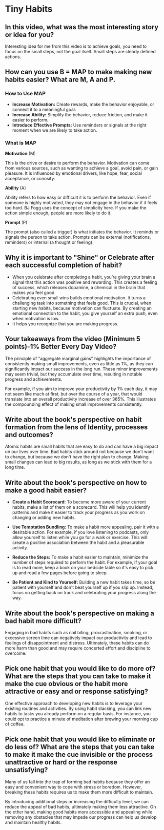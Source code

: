 # Tiny Habits
##  In this video, what was the most interesting story or idea for you?

Interesting idea for me from this video is to achieve goals, you need to focus on the small steps, not the goal itself.
Small steps are clearly defined actions. 

## How can you use B = MAP to make making new habits easier? What are M, A and P.

### How to Use MAP

- **Increase Motivation:** Create rewards, make the behavior enjoyable, or connect it to a meaningful goal.
- **Increase Ability:** Simplify the behavior, reduce friction, and make it easier to perform.
- **Introduce Effective Prompts:** Use reminders or signals at the right moment when we are likely to take action.
### What is MAP
**Motivation** (M)

  This is the drive or desire to perform the behavior. Motivation can come from various sources, such as wanting to
  achieve a goal, avoid pain, or gain pleasure.
  It is influenced by emotional drivers, like hope, fear, social acceptance, or curiosity.

**Ability** (A)

  Ability refers to how easy or difficult it is to perform the behavior. Even if someone is highly motivated,
  they may not engage in the behavior if it feels too hard.
  BJ Fogg uses the concept of simplicity here. If you make the action simple enough, people are more likely to do it.

**Prompt** (P)

  The prompt (also called a trigger) is what initiates the behavior. It reminds or signals the person to take action.
  Prompts can be external (notifications, reminders) or internal (a thought or feeling).
  
## Why it is important to "Shine" or Celebrate after each successful completion of habit?
- When you celebrate after completing a habit, you’re giving your brain a signal that this action was positive and rewarding.
  This creates a feeling of success, which releases dopamine, a chemical in the brain that makes you feel good.
- Celebrating even small wins builds emotional motivation. It turns a challenging task into something that feels good.
  This is crucial, when starting new habits, because motivation can fluctuate. By creating an emotional connection to the habit,
  you give yourself an extra push, even when motivation is low.
- It helps you recognize that you are making progress.
## Your takeaways from the video (Minimum 5 points)-1% Better Every Day Video?
The principle of "aggregate marginal gains" highlights the importance of consistently making small improvements, even as little as 1%, as they can significantly impact our success in the long run. These minor improvements may seem trivial, but they accumulate over time, resulting in notable progress and achievements.

For example, if you aim to improve your productivity by 1% each day, it may not seem like much at first, but over the course of a year, that would translate into an overall productivity increase of over 365%. This illustrates the compounding effect of making small improvements consistently.

## Write about the book's perspective on habit formation from the lens of Identity, processes and outcomes?
Atomic habits are small habits that are easy to do and can have a big impact on our lives over time. Bad habits stick around not because we don't want to change, but because we don't have the right plan to change. Making small changes can lead to big results, as long as we stick with them for a long time.

## Write about the book's perspective on how to make a good habit easier?
* **Create a Habit Scorecard:** To become more aware of your current habits, make a list of them on a scorecard. This will help you identify patterns and make it easier to track your progress as you work on changing or adding new habits.

* **Use Temptation Bundling:** To make a habit more appealing, pair it with a desirable action. For example, if you love listening to podcasts, only allow yourself to listen while you go for a walk or exercise. This will create a positive association between the habit and a pleasurable activity.

* **Reduce the Steps:** To make a habit easier to maintain, minimize the number of steps required to perform the habit. For example, if your goal is to read more, keep a book on your bedside table so it's easy to pick up and read a few pages before going to sleep.

* **Be Patient and Kind to Yourself:** Building a new habit takes time, so be patient with yourself and don't beat yourself up if you slip up. Instead, focus on getting back on track and celebrating your progress along the way.

##  Write about the book's perspective on making a bad habit more difficult?
Engaging in bad habits such as nail biting, procrastination, smoking, or excessive screen time can negatively impact our productivity and lead to feelings of disappointment and distress. Ultimately, these habits can do more harm than good and may require concerted effort and discipline to overcome.

## Pick one habit that you would like to do more of? What are the steps that you can take to make it make the cue obvious or the habit more attractive or easy and or response satisfying?
One effective approach to developing new habits is to leverage your existing routines and activities. By using habit stacking, you can link new habits to tasks you already perform on a regular basis. For instance, you could opt to practice a minute of meditation after brewing your morning cup of coffee.

## Pick one habit that you would like to eliminate or do less of? What are the steps that you can take to make it make the cue invisible or the process unattractive or hard or the response unsatisfying?
Many of us fall into the trap of forming bad habits because they offer an easy and convenient way to cope with stress or boredom. However, breaking these habits requires us to make them more difficult to maintain.

By introducing additional steps or increasing the difficulty level, we can reduce the appeal of bad habits, ultimately making them less attractive. On the other hand, making good habits more accessible and appealing while removing any obstacles that may impede our progress can help us develop and maintain healthy habits.
